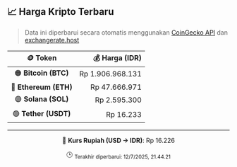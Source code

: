 

<!-- HARGA_KRIPTO -->
## 📈 Harga Kripto Terbaru

> Data ini diperbarui secara otomatis menggunakan [CoinGecko API](https://www.coingecko.com/) dan [exchangerate.host](https://exchangerate.host/)

<div align="center">

| 🪙 Token | 💰 Harga (IDR) |
|:------:|---------------:|
| 🟠 **Bitcoin (BTC)**   | Rp 1.906.968.131 |
| 🔵 **Ethereum (ETH)**  | Rp 47.666.971 |
| 🟣 **Solana (SOL)**    | Rp 2.595.300 |
| 🟢 **Tether (USDT)**   | Rp 16.233 |

---

💱 **Kurs Rupiah (USD → IDR)**: Rp 16.226

🕒 <sub>Terakhir diperbarui: 12/7/2025, 21.44.21</sub>

</div>
<!-- /HARGA_KRIPTO -->